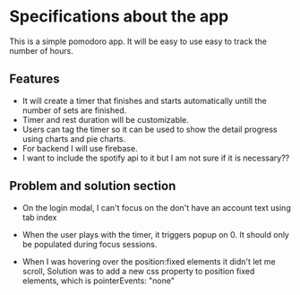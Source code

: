 # Specifications about the app

This is a simple pomodoro app. It will be easy to use easy to track the number of hours.

## Features

- It will create a timer that finishes and starts automatically untill the number of sets are finished.
- Timer and rest duration will be customizable.
- Users can tag the timer so it can be used to show the detail progress using charts and pie charts.
- For backend I will use firebase.
- I want to include the spotify api to it but I am not sure if it is necessary??

## Problem and solution section

- On the login modal, I can't focus on the don't have an account text using tab index
- When the user plays with the timer, it triggers popup on 0. It should only be populated during focus sessions.

- When I was hovering over the position:fixed elements it didn't let me scroll, Solution was to add a new css property to position fixed elements,
  which is pointerEvents: "none"
